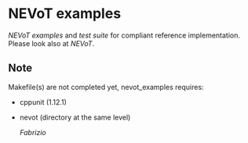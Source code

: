NEVoT examples 
==============

_NEVoT_ _examples_ and _test_ _suite_ for compliant reference implementation.
Please look also at _NEVoT_.

Note
----

Makefile(s) are not completed yet, nevot_examples requires:
* cppunit (1.12.1)  
* nevot (directory at the same level)  
  
  _Fabrizio_


